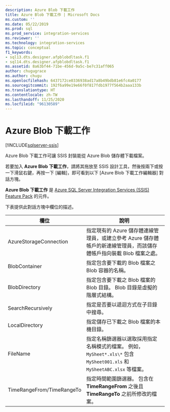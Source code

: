 ```yaml
---
description: Azure Blob 下載工作
title: Azure Blob 下載工作 | Microsoft Docs
ms.custom: ''
ms.date: 05/22/2019
ms.prod: sql
ms.prod_service: integration-services
ms.reviewer: ''
ms.technology: integration-services
ms.topic: conceptual
f1_keywords:
- sql13.dts.designer.afpblobdltask.f1
- sql14.dts.designer.afpblobdltask.f1
ms.assetid: 8a63bf44-71be-456d-9a5c-be7c31aff065
author: chugugrace
ms.author: chugu
ms.openlocfilehash: 6437172ce0336938ad17a8b49bdb81e6fc4a0177
ms.sourcegitcommit: 192f6a99e19e66f0f817fdb1977f564b2aaa133b
ms.translationtype: HT
ms.contentlocale: zh-TW
ms.lasthandoff: 11/25/2020
ms.locfileid: "96130589"
---
```

# <a name="azure-blob-download-task"></a>Azure Blob 下載工作

[!INCLUDE[sqlserver-ssis](../../includes/applies-to-version/sqlserver-ssis.md)]


Azure Blob 下載工作可讓 SSIS 封裝能從 Azure Blob 儲存體下載檔案。

若要加入 **Azure Blob 下載工作**，請將其拖放至 SSIS 設計工具，然後按兩下或按一下滑鼠右鍵，再按一下 [編輯]，即可看到以下 [Azure Blob 下載工作編輯器] 對話方塊。  
  
 **Azure Blob 下載工作** 是 [Azure SQL Server Integration Services (SSIS) Feature Pack](../../integration-services/azure-feature-pack-for-integration-services-ssis.md) 的元件。  
  
 下表提供此對話方塊中欄位的描述。  

|**欄位**|**說明**|  
|---|---|
|AzureStorageConnection|指定現有的 Azure 儲存體連線管理員，或建立參考 Azure 儲存體帳戶的新連線管理員，而該儲存體帳戶指向裝載 Blob 檔案之處。|  
|BlobContainer|指定包含要下載的 Blob 檔案之 Blob 容器的名稱。|  
|BlobDirectory|指定包含要下載之 Blob 檔案的 Blob 目錄。 Blob 目錄是虛擬的階層式結構。|  
|SearchRecursively|指定是否要以遞迴方式在子目錄中搜尋。|  
|LocalDirectory|指定儲存已下載之 Blob 檔案的本機目錄。|  
|FileName|指定名稱篩選器以選取採用指定名稱模式的檔案。 例如，`MySheet*.xls\*` 包含 `MySheet001.xls` 和 `MySheetABC.xlsx` 等檔案。|  
|TimeRangeFrom/TimeRangeTo|指定時間範圍篩選器。 包含在 **TimeRangeFrom** 之後且 **TimeRangeTo** 之前所修改的檔案。|  
